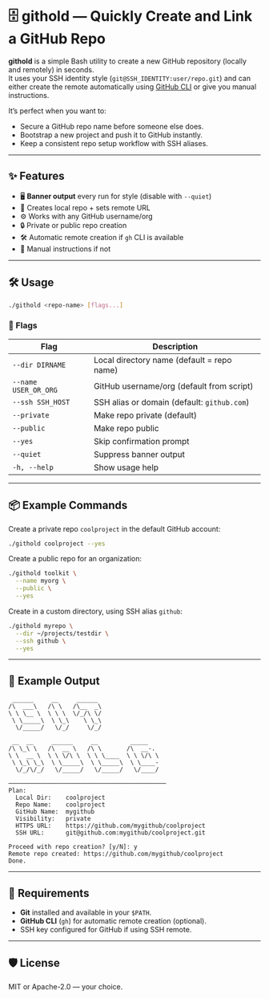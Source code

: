 # 🗄️ githold — Quickly Create and Link a GitHub Repo

**githold** is a simple Bash utility to create a new GitHub repository (locally and remotely) in seconds.  
It uses your SSH identity style (`git@SSH_IDENTITY:user/repo.git`) and can either create the remote automatically using [GitHub CLI](https://cli.github.com/) or give you manual instructions.

It’s perfect when you want to:
- Secure a GitHub repo name before someone else does.
- Bootstrap a new project and push it to GitHub instantly.
- Keep a consistent repo setup workflow with SSH aliases.

---

## ✨ Features
- 🖥 **Banner output** every run for style (disable with `--quiet`)
- 🚀 Creates local repo + sets remote URL
- ⚙️ Works with any GitHub username/org
- 🔒 Private or public repo creation
- 🛠 Automatic remote creation if `gh` CLI is available
- 📜 Manual instructions if not

---

## 🛠️ Usage

```bash
./githold <repo-name> [flags...]
```

### 🏴 Flags
| Flag | Description |
|------|-------------|
| `--dir DIRNAME`     | Local directory name (default = repo name) |
| `--name USER_OR_ORG`| GitHub username/org (default from script) |
| `--ssh SSH_HOST`    | SSH alias or domain (default: `github.com`) |
| `--private`         | Make repo private (default) |
| `--public`          | Make repo public |
| `--yes`             | Skip confirmation prompt |
| `--quiet`           | Suppress banner output |
| `-h, --help`        | Show usage help |

---

## 📦 Example Commands

Create a private repo `coolproject` in the default GitHub account:
```bash
./githold coolproject --yes
```

Create a public repo for an organization:
```bash
./githold toolkit \
  --name myorg \
  --public \
  --yes
```

Create in a custom directory, using SSH alias `github`:
```bash
./githold myrepo \
  --dir ~/projects/testdir \
  --ssh github \
  --yes
```

---

## 📜 Example Output

```
 ______     __     ______                  
/\  ___\   /\ \   /\__  _\                 
\ \ \__ \  \ \ \  \/_/\ \/                 
 \ \_____\  \ \_\    \ \_\                 
  \/_____/   \/_/     \/_/                 
                                           
 __  __     ______     __         _____    
/\ \_\ \   /\  __ \   /\ \       /\  __-.  
\ \  __ \  \ \ \/\ \  \ \ \____  \ \ \/\ \ 
 \ \_\ \_\  \ \_____\  \ \_____\  \ \____- 
  \/_/\/_/   \/_____/   \/_____/   \/____/ 

────────────────────────────────────────────
Plan:
  Local Dir:    coolproject
  Repo Name:    coolproject
  GitHub Name:  mygithub
  Visibility:   private
  HTTPS URL:    https://github.com/mygithub/coolproject
  SSH URL:      git@github.com:mygithub/coolproject.git

Proceed with repo creation? [y/N]: y
Remote repo created: https://github.com/mygithub/coolproject
Done.
```

---

## 🔧 Requirements
- **Git** installed and available in your `$PATH`.
- **GitHub CLI** (`gh`) for automatic remote creation (optional).
- SSH key configured for GitHub if using SSH remote.

---

## 🛡️ License
MIT or Apache-2.0 — your choice.
